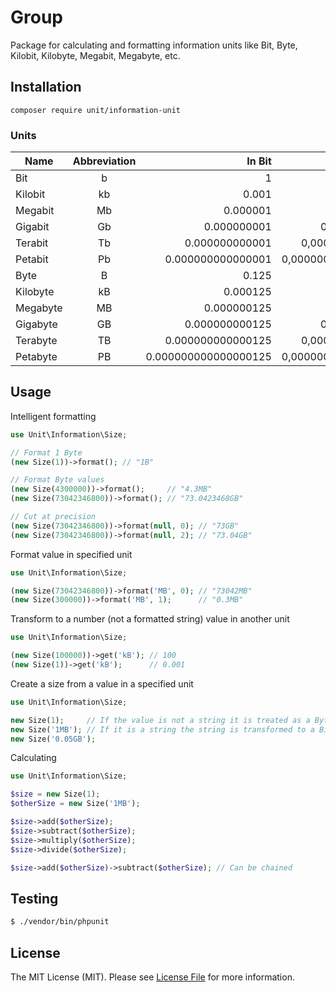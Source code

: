 # Group

Package for calculating and formatting information units like Bit, Byte, Kilobit, Kilobyte, Megabit, Megabyte, etc.

## Installation

```
composer require unit/information-unit
```

### Units
| Name     | Abbreviation | In Bit               | In Byte           |
| -------- |:------------:| --------------------:| -----------------:|
| Bit      | b            | 1                    | 8                 |
| Kilobit  | kb           | 0.001                | 0,008             |
| Megabit  | Mb           | 0.000001             | 0,000008          |
| Gigabit  | Gb           | 0.000000001          | 0,000000008       |
| Terabit  | Tb           | 0.000000000001       | 0,000000000008    |
| Petabit  | Pb           | 0.000000000000001    | 0,000000000000008 |
| Byte     | B            | 0.125                | 1                 |
| Kilobyte | kB           | 0.000125             | 0,001             |
| Megabyte | MB           | 0.000000125          | 0,000001          |
| Gigabyte | GB           | 0.000000000125       | 0,000000001       |
| Terabyte | TB           | 0.000000000000125    | 0,000000000001    |
| Petabyte | PB           | 0.000000000000000125 | 0,000000000000001 |

## Usage
Intelligent formatting
```php
use Unit\Information\Size;

// Format 1 Byte
(new Size(1))->format(); // "1B"

// Format Byte values
(new Size(4300000))->format();     // "4.3MB"
(new Size(73042346800))->format(); // "73.0423468GB"

// Cut at precision
(new Size(73042346800))->format(null, 0); // "73GB"
(new Size(73042346800))->format(null, 2); // "73.04GB"
```

Format value in specified unit
```php
use Unit\Information\Size;

(new Size(73042346800))->format('MB', 0); // "73042MB"
(new Size(300000))->format('MB', 1);      // "0.3MB"
```

Transform to a number (not a formatted string) value in another unit
```php
use Unit\Information\Size;

(new Size(100000))->get('kB'); // 100
(new Size(1))->get('kB');      // 0.001
```

Create a size from a value in a specified unit
```php
use Unit\Information\Size;

new Size(1);     // If the value is not a string it is treated as a Byte value which is transformed to a Bit value internally
new Size('1MB'); // If it is a string the string is transformed to a Bit value intelligently
new Size('0.05GB');
```

Calculating
```php
use Unit\Information\Size;

$size = new Size(1);
$otherSize = new Size('1MB');

$size->add($otherSize);
$size->subtract($otherSize);
$size->multiply($otherSize);
$size->divide($otherSize);

$size->add($otherSize)->subtract($otherSize); // Can be chained
```

## Testing

``` bash
$ ./vendor/bin/phpunit
```

## License

The MIT License (MIT). Please see [License File](https://github.com/unit/information-unit/blob/master/LICENSE) for more information.

